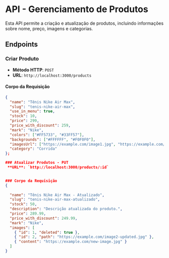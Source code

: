 # API - Gerenciamento de Produtos

Esta API permite a criação e atualização de produtos, incluindo informações sobre nome, preço, imagens e categorias.

## Endpoints

### Criar Produto

- **Método HTTP**: `POST`
- **URL**: `http://localhost:3000/products`

#### Corpo da Requisição

```json
{
  "name": "Tênis Nike Air Max",
  "slug": "tenis-nike-air-max",
  "use_in_menu": true,
  "stock": 10,
  "price": 299,
  "price_with_discount": 259,
  "mark": "Nike",
  "colors": ["#FF5733", "#33FF57"],
  "backgrounds": ["#FFFFFF", "#F0F0F0"],
  "imagesUrl": ["https://example.com/image1.jpg", "https://example.com/image2.jpg"],
  "category": "Corrida"
};

### Atualizar Produtos - PUT 
 **URL**: `http://localhost:3000/products/:id`


### Corpo da Requisição
{
  
  "name": "Tênis Nike Air Max - Atualizado",
  "slug": "tenis-nike-air-max-atualizado",
  "stock": 50,
  "description": "Descrição atualizada do produto.",
  "price": 289.99,
  "price_with_discount": 249.99,
  "mark": "Nike",
  "images": [
    { "id": 1, "deleted": true },
    { "id": 2, "path": "https://example.com/image2-updated.jpg" },
    { "content": "https://example.com/new-image.jpg" }
  ]
}


